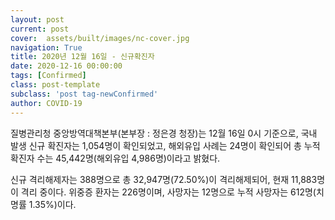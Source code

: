 ```yaml
---
layout: post
current: post
cover:  assets/built/images/nc-cover.jpg
navigation: True
title: 2020년 12월 16일 - 신규확진자
date: 2020-12-16 00:00:00
tags: [Confirmed]
class: post-template
subclass: 'post tag-newConfirmed'
author: COVID-19
---
```


질병관리청 중앙방역대책본부(본부장 : 정은경 청장)는 12월 16일 0시 기준으로, 
국내 발생 신규 확진자는 1,054명이 확인되었고, 
해외유입 사례는 24명이 확인되어 총 누적 확진자 수는 45,442명(해외유입 4,986명)이라고 밝혔다.

신규 격리해제자는 388명으로 총 32,947명(72.50%)이 격리해제되어, 현재 11,883명이 격리 중이다. 
위중증 환자는 226명이며, 사망자는 12명으로 누적 사망자는 612명(치명률 1.35%)이다.

